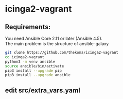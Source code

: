 # icinga2-vagrant

## Requirements:

You need Ansible Core 2.11 or later (Ansible 4.5).<br>
The main problem is the structure of ansible-galaxy


```bash
git clone https://github.com/thekoma/icinga2-vagrant
cd icinga2-vagrant
python3 -m venv ansible
source ansible/bin/activate
pip3 install --upgrade pip
pip3 install --upgrade ansible


```
## edit src/extra_vars.yaml

